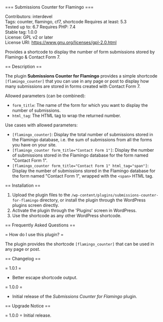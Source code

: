 === Submissions Counter for Flamingo ===

Contributors: interdevel  
Tags: counter, flamingo, cf7, shortcode
Requires at least: 5.3  
Tested up to: 6.7 
Requires PHP: 7.4  
Stable tag: 1.0.0  
License: GPL v2 or later  
License URI: https://www.gnu.org/licenses/gpl-2.0.html  

Provides a shortcode to display the number of form submissions stored by Flamingo & Contact Form 7.

== Description ==

The plugin **Submissions Counter for Flamingo** provides a simple shortcode `[flamingo_counter]` that you can use in any page or post to display how many submissions are stored in forms created with Contact Form 7.

Allowed parameters (can be combined):

* `form_title`: The name of the form for which you want to display the number of submissions.
* `html_tag`: The HTML tag to wrap the returned number.

Use cases with allowed parameters:

* `[flamingo_counter]`: Display the total number of submissions stored in the Flamingo database, i.e. the sum of submissions from all the forms you have on your site.
* `[flamingo_counter form_title="Contact Form 1"]`: Display the number of submissions stored in the Flamingo database for the form named "Contact Form 1".
* `[flamingo_counter form_title="Contact Form 1" html_tag="span"]`: Display the number of submissions stored in the Flamingo database for the form named "Contact Form 1", wrapped with the `<span>` HTML tag.

== Installation ==

1. Upload the plugin files to the `/wp-content/plugins/submissions-counter-for-flamingo` directory, or install the plugin through the WordPress plugins screen directly.
2. Activate the plugin through the 'Plugins' screen in WordPress.
3. Use the shortcode as any other WordPress shortcode.

== Frequently Asked Questions ==

= How do I use this plugin? =

The plugin provides the shortcode `[flamingo_counter]` that can be used in any page or post.

== Changelog ==

= 1.0.1 =
* Better escape shortcode output.

= 1.0.0 =
* Initial release of the _Submissions Counter for Flamingo_ plugin.

== Upgrade Notice ==

= 1.0.0 =
Initial release.
